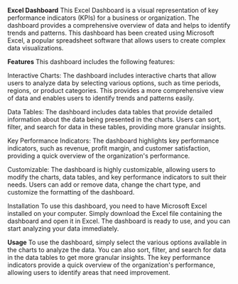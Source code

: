 **Excel Dashboard**
This Excel Dashboard is a visual representation of key performance indicators (KPIs) for a business or organization. The dashboard provides a comprehensive overview of data and helps to identify trends and patterns. This dashboard has been created using Microsoft Excel, a popular spreadsheet software that allows users to create complex data visualizations.

**Features**
This dashboard includes the following features:

Interactive Charts: The dashboard includes interactive charts that allow users to analyze data by selecting various options, such as time periods, regions, or product categories. This provides a more comprehensive view of data and enables users to identify trends and patterns easily.

Data Tables: The dashboard includes data tables that provide detailed information about the data being presented in the charts. Users can sort, filter, and search for data in these tables, providing more granular insights.

Key Performance Indicators: The dashboard highlights key performance indicators, such as revenue, profit margin, and customer satisfaction, providing a quick overview of the organization's performance.

Customizable: The dashboard is highly customizable, allowing users to modify the charts, data tables, and key performance indicators to suit their needs. Users can add or remove data, change the chart type, and customize the formatting of the dashboard.

Installation
To use this dashboard, you need to have Microsoft Excel installed on your computer. Simply download the Excel file containing the dashboard and open it in Excel. The dashboard is ready to use, and you can start analyzing your data immediately.

**Usage**
To use the dashboard, simply select the various options available in the charts to analyze the data. You can also sort, filter, and search for data in the data tables to get more granular insights. The key performance indicators provide a quick overview of the organization's performance, allowing users to identify areas that need improvement.
